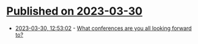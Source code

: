 # [Published on 2023-03-30](index.md)

* [2023-03-30, 12:53:02](https://lobste.rs/s/c8eahy/what_conferences_are_you_all_looking) - [What conferences are you all looking forward to?](https://lobste.rs/s/c8eahy/what_conferences_are_you_all_looking)
